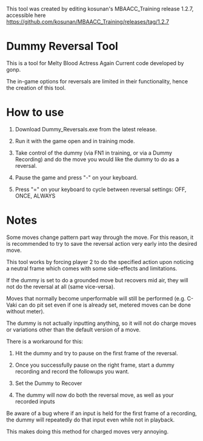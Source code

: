 This tool was created by editing kosunan's MBAACC_Training release 1.2.7, accessible here https://github.com/kosunan/MBAACC_Training/releases/tag/1.2.7

# Dummy Reversal Tool

This is a tool for Melty Blood Actress Again Current code developed by gonp.

The in-game options for reversals are limited in their functionality, hence the creation of this tool.


# How to use
1. Download Dummy_Reversals.exe from the latest release.

2. Run it with the game open and in training mode.

3. Take control of the dummy (via FN1 in training, or via a Dummy Recording) and do the move you would like the dummy to do as a reversal.

4. Pause the game and press "-" on your keyboard.

5. Press "=" on your keyboard to cycle between reversal settings: OFF, ONCE, ALWAYS


# Notes

Some moves change pattern part way through the move. For this reason, it is recommended to try to save the reversal action very early into the desired move.

This tool works by forcing player 2 to do the specified action upon noticing a neutral frame which comes with some side-effects and limitations.

If the dummy is set to do a grounded move but recovers mid air, they will not do the reversal at all (same vice-versa).

Moves that normally become unperformable will still be performed (e.g. C-Vaki can do pit set even if one is already set, metered moves can be done without meter).

The dummy is not actually inputting anything, so it will not do charge moves or variations other than the default version of a move.

There is a workaround for this:

1. Hit the dummy and try to pause on the first frame of the reversal.

2. Once you successfully pause on the right frame, start a dummy recording and record the followups you want.

3. Set the Dummy to Recover

4. The dummy will now do both the reversal move, as well as your recorded inputs

Be aware of a bug where if an input is held for the first frame of a recording, the dummy will repeatedly do that input even while not in playback.

This makes doing this method for charged moves very annoying.
